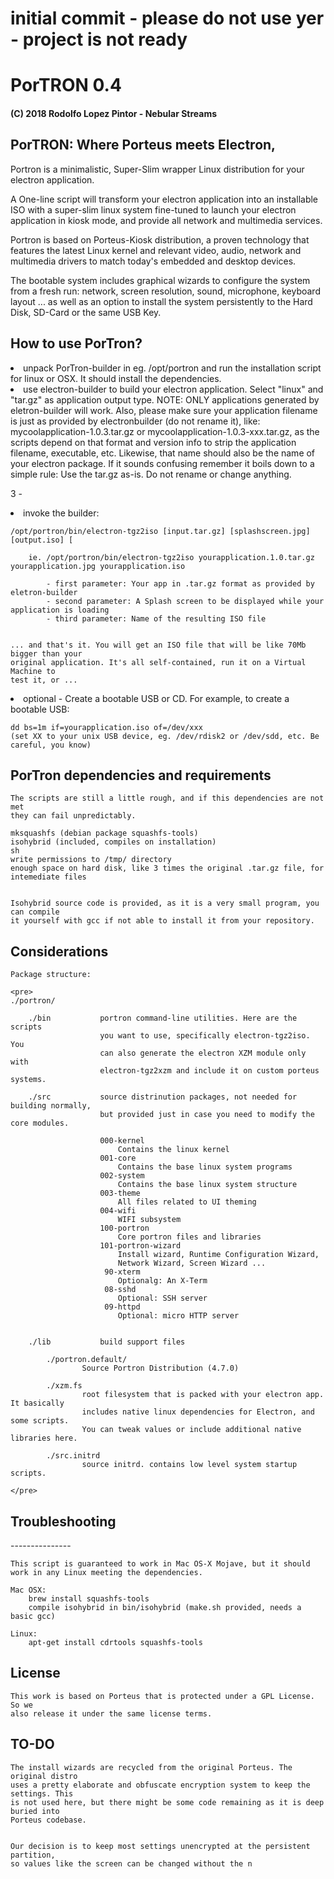 <h1>initial commit - please do not use yer - project is not ready </h1>

<h1>PorTRON 0.4</h1>
<h4>(C) 2018 Rodolfo Lopez Pintor - Nebular Streams</h4>

<h2>PorTRON: Where Porteus meets Electron,</h2>

Portron is a minimalistic, Super-Slim wrapper Linux distribution for your electron
application.

A One-line script will transform your electron application into an installable ISO
with a super-slim linux system fine-tuned to launch your electron application in kiosk
mode, and provide all network and multimedia services.

Portron is based on Porteus-Kiosk distribution, a proven technology that features the
latest Linux kernel and relevant video, audio, network and multimedia drivers to match
today's embedded and desktop devices.

The bootable system includes graphical wizards to configure the system from a fresh run:
network, screen resolution, sound, microphone, keyboard layout ... as well as an option
to install the system persistently to the Hard Disk, SD-Card or the same USB Key.

<h2>How to use PorTron?</h2>

<li>unpack PorTron-builder in eg. /opt/portron and run the installation script for
    linux or OSX. It should install the dependencies.</li>

<li>use electron-builder to build your electron application. Select "linux" and
    "tar.gz" as application output type. NOTE: ONLY applications generated by
    eletron-builder will work. Also, please make sure your application filename is
    just as provided by electronbuilder (do not rename it), like: mycoolapplication-1.0.3.tar.gz or
    mycoolapplication-1.0.3-xxx.tar.gz, as the scripts depend on that format and version info to strip
    the application filename, executable, etc. Likewise, that name should also be the name of your
    electron package. If it sounds confusing remember it boils down to a simple rule: Use the tar.gz
    as-is. Do not rename or change anything.

3 - <li>invoke the builder:</li>

    /opt/portron/bin/electron-tgz2iso [input.tar.gz] [splashscreen.jpg] [output.iso] [

        ie. /opt/portron/bin/electron-tgz2iso yourapplication.1.0.tar.gz yourapplication.jpg yourapplication.iso

            - first parameter: Your app in .tar.gz format as provided by eletron-builder
            - second parameter: A Splash screen to be displayed while your application is loading
            - third parameter: Name of the resulting ISO file


    ... and that's it. You will get an ISO file that will be like 70Mb bigger than your
    original application. It's all self-contained, run it on a Virtual Machine to
    test it, or ...


<li> optional - Create a bootable USB or CD. For example, to create a bootable USB:</li>

    dd bs=1m if=yourapplication.iso of=/dev/xxx
    (set XX to your unix USB device, eg. /dev/rdisk2 or /dev/sdd, etc. Be careful, you know)



<h2>PorTron dependencies and requirements</h2>

    The scripts are still a little rough, and if this dependencies are not met
    they can fail unpredictably.

    mksquashfs (debian package squashfs-tools)
    isohybrid (included, compiles on installation)
    sh
    write permissions to /tmp/ directory
    enough space on hard disk, like 3 times the original .tar.gz file, for intemediate files


    Isohybrid source code is provided, as it is a very small program, you can compile
    it yourself with gcc if not able to install it from your repository.

Considerations
--------------

    Package structure:

    <pre>
    ./portron/

        ./bin           portron command-line utilities. Here are the scripts
                        you want to use, specifically electron-tgz2iso. You
                        can also generate the electron XZM module only with
                        electron-tgz2xzm and include it on custom porteus systems.

        ./src           source distrinution packages, not needed for building normally,
                        but provided just in case you need to modify the core modules.

                        000-kernel
                            Contains the linux kernel
                        001-core
                            Contains the base linux system programs
                        002-system
                            Contains the base linux system structure
                        003-theme
                            All files related to UI theming
                        004-wifi
                            WIFI subsystem
                        100-portron
                            Core portron files and libraries
                        101-portron-wizard
                            Install wizard, Runtime Configuration Wizard,
                            Network Wizard, Screen Wizard ...
                         90-xterm
                            Optionalg: An X-Term
                         08-sshd
                            Optional: SSH server
                         09-httpd
                            Optional: micro HTTP server


        ./lib           build support files

            ./portron.default/
                    Source Portron Distribution (4.7.0)

            ./xzm.fs
                    root filesystem that is packed with your electron app. It basically
                    includes native linux dependencies for Electron, and some scripts.
                    You can tweak values or include additional native libraries here.

            ./src.initrd
                    source initrd. contains low level system startup scripts.

    </pre>


<h2>Troubleshooting</h2>
---------------

    This script is guaranteed to work in Mac OS-X Mojave, but it should
    work in any Linux meeting the dependencies.

    Mac OSX:
        brew install squashfs-tools
        compile isohybrid in bin/isohybrid (make.sh provided, needs a basic gcc)

    Linux:
        apt-get install cdrtools squashfs-tools


License
-------

    This work is based on Porteus that is protected under a GPL License. So we
    also release it under the same license terms.


TO-DO
------

    The install wizards are recycled from the original Porteus. The original distro
    uses a pretty elaborate and obfuscate encryption system to keep the settings. This
    is not used here, but there might be some code remaining as it is deep buried into
    Porteus codebase.


    Our decision is to keep most settings unencrypted at the persistent partition,
    so values like the screen can be changed without the n



